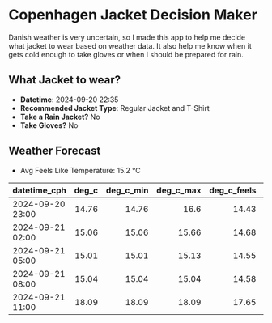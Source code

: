 
# Copenhagen Jacket Decision Maker

Danish weather is very uncertain, so I made this app to help me decide what jacket to wear based on weather data. 
It also help me know when it gets cold enough to take gloves or when I should be prepared for rain.

## What Jacket to wear?

- **Datetime**: 2024-09-20 22:35
- **Recommended Jacket Type**: Regular Jacket and T-Shirt
- **Take a Rain Jacket?** No
- **Take Gloves?** No

## Weather Forecast
- Avg Feels Like Temperature: 15.2 °C

| datetime_cph     |   deg_c |   deg_c_min |   deg_c_max |   deg_c_feels | weather   | wind   | rain   |
|:-----------------|--------:|------------:|------------:|--------------:|:----------|:-------|:-------|
| 2024-09-20 23:00 |   14.76 |       14.76 |       16.6  |         14.43 | Clear     | Low    | None   |
| 2024-09-21 02:00 |   15.06 |       15.06 |       15.66 |         14.68 | Clear     | Low    | None   |
| 2024-09-21 05:00 |   15.01 |       15.01 |       15.13 |         14.55 | Clouds    | Low    | None   |
| 2024-09-21 08:00 |   15.04 |       15.04 |       15.04 |         14.58 | Clouds    | Low    | None   |
| 2024-09-21 11:00 |   18.09 |       18.09 |       18.09 |         17.65 | Clouds    | Low    | None   |
        